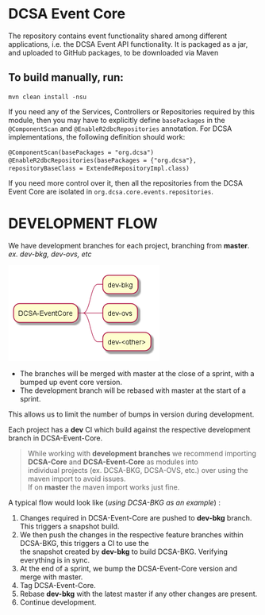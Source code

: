 # DCSA Event Core

The repository contains event functionality shared among different applications, i.e. the DCSA Event API functionality.
It is packaged as a jar, and uploaded to GitHub packages, to be downloaded via Maven

To build manually, run:
-----------------------------------------
```
mvn clean install -nsu
```

If you need any of the Services, Controllers or Repositories required by
this module, then you may have to explicitly define `basePackages` in the 
`@ComponentScan` and `@EnableR2dbcRepositories` annotation.  For DCSA implementations, the
following definition should work:

```
@ComponentScan(basePackages = "org.dcsa")
@EnableR2dbcRepositories(basePackages = {"org.dcsa"}, repositoryBaseClass = ExtendedRepositoryImpl.class)
```

If you need more control over it, then all the repositories from the
DCSA Event Core are isolated in `org.dcsa.core.events.repositories`.


# DEVELOPMENT FLOW

We have development branches for each project, branching from **master**. \
_ex. dev-bkg, dev-ovs, etc_

![Branching](uml/dev-branching.png)

- The branches will be merged with master at the close of a sprint, with a bumped up event core version.
- The development branch will be rebased with master at the start of a sprint.

This allows us to limit the number of bumps in version during development.

Each project has a **dev** CI which build against the respective development branch in DCSA-Event-Core.

> While working with **development branches** we recommend importing **DCSA-Core** and **DCSA-Event-Core** as modules into \
> individual projects (ex. DCSA-BKG, DCSA-OVS, etc.) over using the maven import to avoid issues. \
> If on **master** the maven import works just fine.

A typical flow would look like (_using DCSA-BKG as an example_) :
1) Changes required in DCSA-Event-Core are pushed to **dev-bkg** branch. This triggers a snapshot build.
2) We then push the changes in the respective feature branches within DCSA-BKG, this triggers a CI to use the\
the snapshot created by **dev-bkg** to build DCSA-BKG. Verifying everything is in sync.
3) At the end of a sprint, we bump the DCSA-Event-Core version and merge with master. 
4) Tag DCSA-Event-Core.
5) Rebase **dev-bkg** with the latest master if any other changes are present.
6) Continue development.
